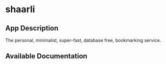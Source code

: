 # shaarli

## App Description

The personal, minimalist, super-fast, database free, bookmarking service.

## Available Documentation

